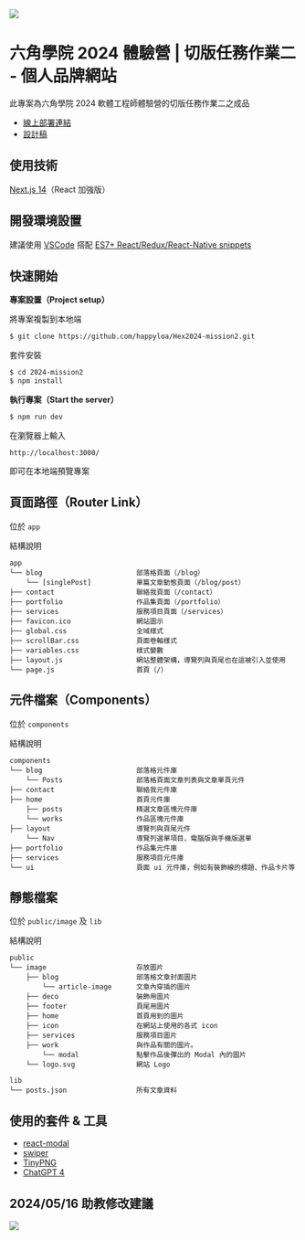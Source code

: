 ![](https://i.imgur.com/2T7dOi7.png)

# 六角學院 2024 體驗營 | 切版任務作業二 - 個人品牌網站

此專案為六角學院 2024 軟體工程師體驗營的切版任務作業二之成品

- [線上部署連結](https://hex2024.worksbyaaron.com/)
- [設計稿](https://www.figma.com/file/rX9YdVutqj9jF0kw72SAKi/2024ver.-%E9%AB%94%E9%A9%97%E7%87%9F%E8%A8%AD%E8%A8%88%E7%A8%BF?type=design&node-id=2221-22843&mode=design&t=eHIm1tvOJekYWyMt-0)

## 使用技術

[Next.js 14](https://nextjs.org/)（React 加強版）

## 開發環境設置

建議使用 [VSCode](https://code.visualstudio.com/) 搭配 [ES7+ React/Redux/React-Native snippets](https://marketplace.visualstudio.com/items?itemName=dsznajder.es7-react-js-snippets)

## 快速開始

**專案設置（Project setup）**

將專案複製到本地端

```sh
$ git clone https://github.com/happyloa/Hex2024-mission2.git
```

套件安裝

```sh
$ cd 2024-mission2
$ npm install
```

**執行專案（Start the server）**

```sh
$ npm run dev
```

在瀏覽器上輸入

```
http://localhost:3000/
```

即可在本地端預覽專案

## 頁面路徑（Router Link）

位於 `app`

結構說明

```
app
└── blog                       部落格頁面（/blog）
    └── [singlePost]           單篇文章動態頁面（/blog/post）
├── contact                    聯絡我頁面（/contact）
├── portfolio                  作品集頁面（/portfolio）
├── services                   服務項目頁面（/services）
├── favicon.ico                網站圖示
├── global.css                 全域樣式
├── scrollBar.css              頁面卷軸樣式
├── variables.css              樣式變數
├── layout.js                  網站整體架構，導覽列與頁尾也在這被引入並使用
└── page.js                    首頁（/）
```

## 元件檔案（Components）

位於 `components`

結構說明

```
components
└── blog                       部落格元件庫
    └── Posts                  部落格頁面文章列表與文章單頁元件
├── contact                    聯絡我元件庫
├── home                       首頁元件庫
    ├── posts                  精選文章區塊元件庫
    └── works                  作品區塊元件庫
├── layout                     導覽列與頁尾元件
    └── Nav                    導覽列選單項目、電腦版與手機版選單
├── portfolio                  作品集元件庫
├── services                   服務項目元件庫
└── ui                         頁面 ui 元件庫，例如有裝飾線的標題、作品卡片等
```

## 靜態檔案

位於 `public/image` 及 `lib`

結構說明

```
public
└── image                      存放圖片
    ├── blog                   部落格文章封面圖片
        └── article-image      文章內穿插的圖片
    ├── deco                   裝飾用圖片
    ├── footer                 頁尾用圖片
    ├── home                   首頁用到的圖片
    ├── icon                   在網站上使用的各式 icon
    ├── services               服務項目圖片
    ├── work                   與作品有關的圖片。
        └── modal              點擊作品後彈出的 Modal 內的圖片
    └── logo.svg               網站 Logo
```

```
lib
└── posts.json                 所有文章資料
```

## 使用的套件 & 工具

- [react-modal](https://www.npmjs.com/package/react-modal)
- [swiper](https://swiperjs.com/)
- [TinyPNG](https://tinypng.com/)
- [ChatGPT 4](https://openai.com/)

## 2024/05/16 助教修改建議

![](https://i.imgur.com/WBpnu7g.png)
